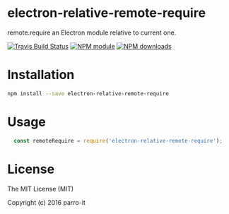 # electron-relative-remote-require

remote.require an Electron module relative to current one.

[![Travis Build Status](https://img.shields.io/travis/parro-it/electron-relative-remote-require.svg)](http://travis-ci.org/parro-it/electron-relative-remote-require)
[![NPM module](https://img.shields.io/npm/v/electron-relative-remote-require.svg)](https://npmjs.org/package/electron-relative-remote-require)
[![NPM downloads](https://img.shields.io/npm/dt/electron-relative-remote-require.svg)](https://npmjs.org/package/electron-relative-remote-require)

# Installation

```bash
npm install --save electron-relative-remote-require
```

# Usage

```js
  const remoteRequire = require('electron-relative-remote-require');
```

# License

The MIT License (MIT)

Copyright (c) 2016 parro-it
